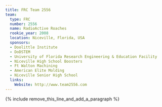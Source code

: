 ```yaml
---
title: FRC Team 2556
team:
  type: FRC
  number: 2556
  name: RadioActive Roaches
  rookie_year: 2008
  location: Niceville, Florida, USA
  sponsors:
  - Doolittle Institute
  - DoDSTEM
  - University of Florida Research Engineering & Education Facility
  - Niceville High School Boosters
  - Ft Walton Machining
  - American Elite Molding
  - Niceville Senior High School
  links:
    Website: http://www.team2556.com
---
```


{% include remove_this_line_and_add_a_paragraph %}